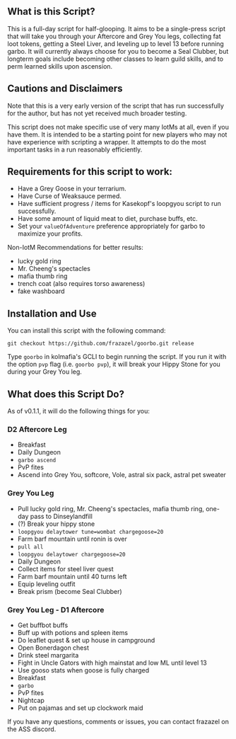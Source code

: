 ## What is this Script?

This is a full-day script for half-glooping. It aims to be a single-press script that will take you through your Aftercore and Grey You legs, collecting fat loot tokens, getting a Steel Liver, and leveling up to level 13 before running garbo. It will currently always choose for you to become a Seal Clubber, but longterm goals include becoming other classes to learn guild skills, and to perm learned skills upon ascension.

## Cautions and Disclaimers

Note that this is a very early version of the script that has run successfully for the author, but has not yet received much broader testing.

This script does not make specific use of very many IotMs at all, even if you have them. It is intended to be a starting point for new players who may not have experience with scripting a wrapper. It attempts to do the most important tasks in a run reasonably efficiently.

## Requirements for this script to work:

- Have a Grey Goose in your terrarium.
- Have Curse of Weaksauce permed.
- Have sufficient progress / items for Kasekopf's loopgyou script to run successfully.
- Have some amount of liquid meat to diet, purchase buffs, etc.
- Set your `valueOfAdventure` preference appropriately for garbo to maximize your profits.

Non-IotM Recommendations for better results:

- lucky gold ring
- Mr. Cheeng's spectacles
- mafia thumb ring
- trench coat (also requires torso awareness)
- fake washboard

## Installation and Use

You can install this script with the following command:
```text
git checkout https://github.com/frazazel/goorbo.git release
```

Type `goorbo` in kolmafia's GCLI to begin running the script. If you run it with the option `pvp` flag (i.e. `goorbo pvp`), it will break your Hippy Stone for you during your Grey You leg.

## What does this Script Do?

As of v0.1.1, it will do the following things for you:

### D2 Aftercore Leg
- Breakfast
- Daily Dungeon
- `garbo ascend`
- PvP fites
- Ascend into Grey You, softcore, Vole, astral six pack, astral pet sweater

### Grey You Leg
- Pull lucky gold ring, Mr. Cheeng's spectacles, mafia thumb ring, one-day pass to Dinseylandfill
- (?) Break your hippy stone
- `loopgyou delaytower tune=wombat chargegoose=20`
- Farm barf mountain until ronin is over
- `pull all`
- `loopgyou delaytower chargegoose=20`
- Daily Dungeon
- Collect items for steel liver quest
- Farm barf mountain until 40 turns left
- Equip leveling outfit
- Break prism (become Seal Clubber)
### Grey You Leg - D1 Aftercore
- Get buffbot buffs
- Buff up with potions and spleen items
- Do leaflet quest & set up house in campground
- Open Bonerdagon chest
- Drink steel margarita
- Fight in Uncle Gators with high mainstat and low ML until level 13
- Use gooso stats when goose is fully charged
- Breakfast
- `garbo`
- PvP fites
- Nightcap
- Put on pajamas and set up clockwork maid

If you have any questions, comments or issues, you can contact frazazel on the ASS discord.
